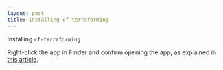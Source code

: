 ```yaml
---
layout: post
title: Installing cf-terraforming
---
```


Installing `cf-terraforming`

Right-click the app in Finder and confirm opening the app, as explained in [this article](https://macresearch.org/fix-cant-be-opened-because-apple-cannot-check-it-for-malicious-software/).
